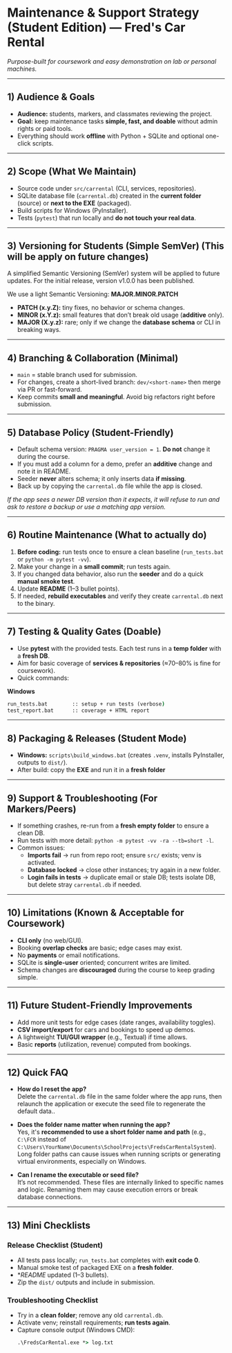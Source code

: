 # Maintenance & Support Strategy (Student Edition) — Fred's Car Rental

*Purpose-built for coursework and easy demonstration on lab or personal machines.*

---

## 1) Audience & Goals

- **Audience:** students, markers, and classmates reviewing the project.  
- **Goal:** keep maintenance tasks **simple, fast, and doable** without admin rights or paid tools.  
- Everything should work **offline** with Python + SQLite and optional one-click scripts.

---

## 2) Scope (What We Maintain)

- Source code under `src/carrental` (CLI, services, repositories).
- SQLite database file (`carrental.db`) created in the **current folder** (source) or **next to the EXE** (packaged).
- Build scripts for Windows (PyInstaller).
- Tests (`pytest`) that run locally and **do not touch your real data**.

---

## 3) Versioning for Students (Simple SemVer) (This will be apply on future changes)
A simplified Semantic Versioning (SemVer) system will be applied to future updates. For the initial release, version v1.0.0 has been published.

We use a light Semantic Versioning: **MAJOR.MINOR.PATCH**

- **PATCH (x.y.Z):** tiny fixes, no behavior or schema changes.  
- **MINOR (x.Y.z):** small features that don’t break old usage (**additive** only).  
- **MAJOR (X.y.z):** rare; only if we change the **database schema** or CLI in breaking ways.

---

## 4) Branching & Collaboration (Minimal)

- `main` = stable branch used for submission.  
- For changes, create a short-lived branch: `dev/<short-name>` then merge via PR or fast-forward.  
- Keep commits **small and meaningful**. Avoid big refactors right before submission.

---

## 5) Database Policy (Student-Friendly)

- Default schema version: `PRAGMA user_version = 1`. **Do not** change it during the course.  
- If you must add a column for a demo, prefer an **additive** change and note it in README.  
- Seeder **never** alters schema; it only inserts data **if missing**.  
- Back up by copying the `carrental.db` file while the app is closed.

*If the app sees a newer DB version than it expects, it will refuse to run and ask to restore a backup or use a matching app version.*

---

## 6) Routine Maintenance (What to actually do)

1. **Before coding:** run tests once to ensure a clean baseline (`run_tests.bat` or `python -m pytest -vv`).  
2. Make your change in a **small commit**; run tests again.  
3. If you changed data behavior, also run the **seeder** and do a quick **manual smoke test**.  
4. Update **README** (1–3 bullet points).  
5. If needed, **rebuild executables** and verify they create `carrental.db` next to the binary.

---

## 7) Testing & Quality Gates (Doable)

- Use **pytest** with the provided tests. Each test runs in a **temp folder** with a **fresh DB**.  
- Aim for basic coverage of **services & repositories** (≈70–80% is fine for coursework).  
- Quick commands:

**Windows**
```bat
run_tests.bat        :: setup + run tests (verbose)
test_report.bat      :: coverage + HTML report
```

---

## 8) Packaging & Releases (Student Mode)

- **Windows:** `scripts\build_windows.bat` (creates `.venv`, installs PyInstaller, outputs to `dist/`).  
- After build: copy the **EXE** and run it in a **fresh folder**

---

## 9) Support & Troubleshooting (For Markers/Peers)

- If something crashes, re-run from a **fresh empty folder** to ensure a clean DB.  
- Run tests with more detail: `python -m pytest -vv -ra --tb=short -l`.  
- Common issues:
  - **Imports fail** → run from repo root; ensure `src/` exists; venv is activated.  
  - **Database locked** → close other instances; try again in a new folder.  
  - **Login fails in tests** → duplicate email or stale DB; tests isolate DB, but delete stray `carrental.db` if needed.

---

## 10) Limitations (Known & Acceptable for Coursework)

- **CLI only** (no web/GUI).  
- Booking **overlap checks** are basic; edge cases may exist.  
- No **payments** or email notifications.  
- SQLite is **single-user** oriented; concurrent writes are limited.  
- Schema changes are **discouraged** during the course to keep grading simple.

---

## 11) Future Student-Friendly Improvements

- Add more unit tests for edge cases (date ranges, availability toggles).  
- **CSV import/export** for cars and bookings to speed up demos.  
- A lightweight **TUI/GUI wrapper** (e.g., Textual) if time allows.  
- Basic **reports** (utilization, revenue) computed from bookings.

---

## 12) Quick FAQ

- **How do I reset the app?**  
  Delete the `carrental.db` file in the same folder where the app runs, then relaunch the application or execute the seed file to regenerate the default data..  

- **Does the folder name matter when running the app?**  
  Yes, it's **recommended to use a short folder name and path** (e.g., `C:\FCR` instead of `C:\Users\YourName\Documents\SchoolProjects\FredsCarRentalSystem`). Long folder paths can cause issues when running scripts or generating virtual environments, especially on Windows.

- **Can I rename the executable or seed file?**  
  It’s not recommended. These files are internally linked to specific names and logic. Renaming them may cause execution errors or break database connections.

---

## 13) Mini Checklists

### Release Checklist (Student)
- All tests pass locally; `run_tests.bat` completes with **exit code 0**.  
- Manual smoke test of packaged EXE on a **fresh folder**.  
- **README* updated (1–3 bullets).  
- Zip the `dist/` outputs and include in submission.

### Troubleshooting Checklist
- Try in a **clean folder**; remove any old `carrental.db`.  
- Activate venv; reinstall requirements; **run tests again**.  
- Capture console output (Windows CMD):  
  ```bat
  .\FredsCarRental.exe *> log.txt
  ```
